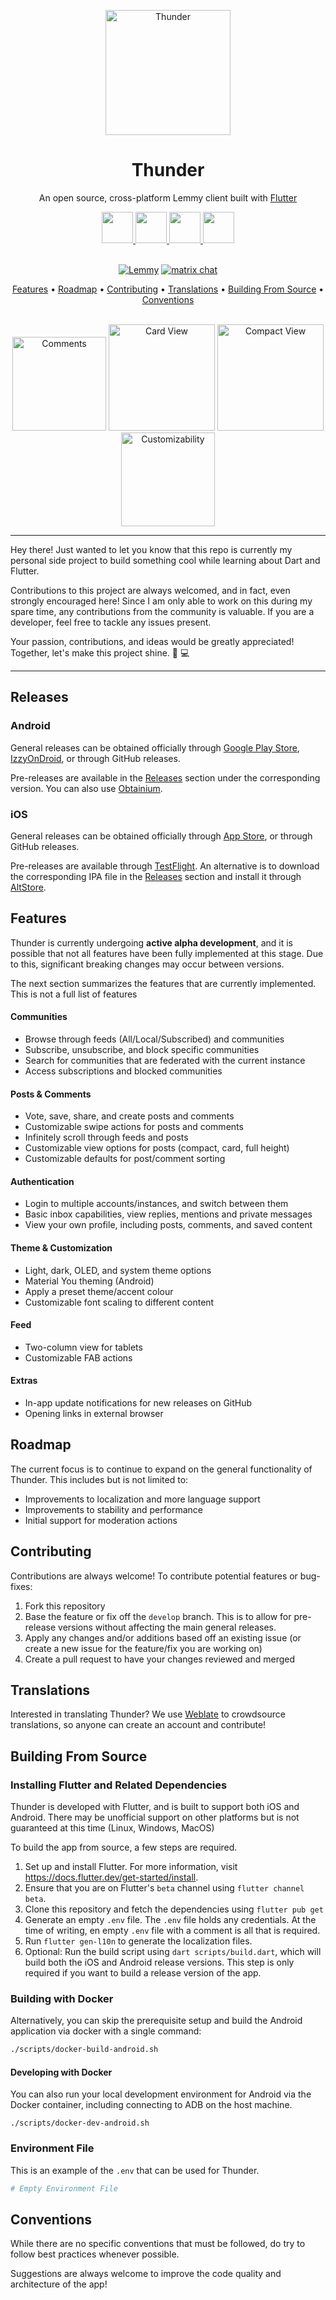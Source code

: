 <p align="center">
  <img src="./assets/logo.png" alt="Thunder" width="200">
</p>

<h1 align="center">Thunder</h1>

<p align="center">
    An open source, cross-platform Lemmy client built with <a href="https://flutter.dev/" target="_blank">Flutter</a>
</p>

<div align="center">
 <a href="https://apps.apple.com/iq/app/thunder-for-lemmy/id6450518497">
  <img src="docs/badges/app_store.svg" height="50"/>
 </a>
 <a href="https://play.google.com/store/apps/details?id=com.hjiangsu.thunder">
  <img src="docs/badges/google_play.svg" height="50"/>
 </a>
  <a href="https://apt.izzysoft.de/fdroid/index/apk/com.hjiangsu.thunder">
  <img src="docs/badges/izzy_on_droid.png" height="50">
 </a>
 <a href="https://github.com/hjiangsu/thunder/releases/latest">
  <img src="docs/badges/github.png" height="50">
 </a>
</div>

<br />

<p align="center">
<a href="https://lemmy.world/c/thunder_app">
<img alt="Lemmy" src="https://img.shields.io/lemmy/thunder_app%40lemmy.world?label=lemmy%20community"></a>
<a href="https://matrix.to/#/#thunderapp:matrix.org"><img src="https://img.shields.io/badge/chat-matrix-blue?style=flat&logo=matrix" alt="matrix chat"></a>
</p>

<p align="center">
  <a href="#features">Features</a> •
  <a href="#roadmap">Roadmap</a> •
  <a href="#contributing">Contributing</a> •
  <a href="#translations">Translations</a> •
  <a href="#building-from-source">Building From Source</a> •
  <a href="#conventions">Conventions</a>
</p>

<div align="center">
  <br>
    <img src="./docs/assets/screenshot_2.png" alt="Comments" width="150">
    <img src="./docs/assets/screenshot_1.png" alt="Card View" width="170">
    <img src="./docs/assets/screenshot_3.png" alt="Compact View" width="170">
    <img src="./docs/assets/screenshot_4.png" alt="Customizability" width="150">
  <br>
</div>

<hr />
<p>
Hey there! Just wanted to let you know that this repo is currently my personal side project to build something cool while learning about Dart and Flutter.  
</p>
<p>
Contributions to this project are always welcomed, and in fact, even strongly encouraged here! Since I am only able to work on this during my spare time, any contributions from the community is valuable. If you are a developer, feel free to tackle any issues present.
</p>
<p>
Your passion, contributions, and ideas would be greatly appreciated! Together, let's make this project shine. 🚀 💻
</p>
<hr />

## Releases

### Android

General releases can be obtained officially through [Google Play Store](https://play.google.com/store/apps/details?id=com.hjiangsu.thunder), [IzzyOnDroid](https://apt.izzysoft.de/fdroid/index/apk/com.hjiangsu.thunder), or through GitHub releases.

Pre-releases are available in the [Releases](https://github.com/hjiangsu/thunder/releases) section under the corresponding version. You can also use [Obtainium](https://github.com/ImranR98/Obtainium).

### iOS

General releases can be obtained officially through [App Store](https://play.google.com/store/apps/details?id=com.hjiangsu.thunder), or through GitHub releases.

Pre-releases are available through [TestFlight](https://testflight.apple.com/join/9n8xrqvH). An alternative is to download the corresponding IPA file in the [Releases](https://github.com/hjiangsu/thunder/releases) section and install it through [AltStore](https://altstore.io/).

## Features

Thunder is currently undergoing **active alpha development**, and it is possible that not all features have been fully implemented at this stage. Due to this, significant breaking changes may occur between versions.

The next section summarizes the features that are currently implemented. This is not a full list of features

#### **Communities**

- Browse through feeds (All/Local/Subscribed) and communities
- Subscribe, unsubscribe, and block specific communities
- Search for communities that are federated with the current instance
- Access subscriptions and blocked communities

#### **Posts & Comments**

- Vote, save, share, and create posts and comments
- Customizable swipe actions for posts and comments
- Infinitely scroll through feeds and posts
- Customizable view options for posts (compact, card, full height)
- Customizable defaults for post/comment sorting

#### **Authentication**

- Login to multiple accounts/instances, and switch between them
- Basic inbox capabilities, view replies, mentions and private messages
- View your own profile, including posts, comments, and saved content

#### **Theme & Customization**
- Light, dark, OLED, and system theme options
- Material You theming (Android)
- Apply a preset theme/accent colour
- Customizable font scaling to different content

#### Feed
- Two-column view for tablets
- Customizable FAB actions

#### Extras
- In-app update notifications for new releases on GitHub
- Opening links in external browser

## Roadmap

The current focus is to continue to expand on the general functionality of Thunder. This includes but is not limited to:

- Improvements to localization and more language support
- Improvements to stability and performance
- Initial support for moderation actions

## Contributing

Contributions are always welcome! To contribute potential features or bug-fixes:

1. Fork this repository
2. Base the feature or fix off the `develop` branch. This is to allow for pre-release versions without affecting the main general releases.
3. Apply any changes and/or additions based off an existing issue (or create a new issue for the feature/fix you are working on)
4. Create a pull request to have your changes reviewed and merged

## Translations
Interested in translating Thunder? We use [Weblate](https://hosted.weblate.org/engage/thunder/) to crowdsource translations, so anyone can create an account and contribute!

## Building From Source

### Installing Flutter and Related Dependencies

Thunder is developed with Flutter, and is built to support both iOS and Android. There may be unofficial support on other platforms but is not guaranteed at this time (Linux, Windows, MacOS)

To build the app from source, a few steps are required.

1. Set up and install Flutter. For more information, visit https://docs.flutter.dev/get-started/install.
2. Ensure that you are on Flutter's `beta` channel using `flutter channel beta`. 
2. Clone this repository and fetch the dependencies using `flutter pub get`
3. Generate an empty `.env` file. The `.env` file holds any credentials. At the time of writing, en empty `.env` file with a comment is all that is required.
4. Run `flutter gen-l10n` to generate the localization files.
5. Optional: Run the build script using `dart scripts/build.dart`, which will build both the iOS and Android release versions. This step is only required if you want to build a release version of the app.

### Building with Docker

Alternatively, you can skip the prerequisite setup and build the Android application via docker with a single command:

```bash
./scripts/docker-build-android.sh
```

#### Developing with Docker

You can also run your local development environment for Android via the Docker container, including connecting to ADB on the host machine.

```
./scripts/docker-dev-android.sh
```

### Environment File

This is an example of the `.env` that can be used for Thunder.

```bash
# Empty Environment File
```

## Conventions

While there are no specific conventions that must be followed, do try to follow best practices whenever possible.

Suggestions are always welcome to improve the code quality and architecture of the app!
